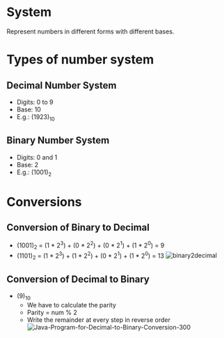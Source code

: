 # System
Represent numbers in different forms with different bases.

# Types of number system

## Decimal Number System
- Digits: 0 to 9
- Base: 10
- E.g.: (1923)<sub>10</sub>

## Binary Number System
- Digits: 0 and 1
- Base: 2
- E.g.: (1001)<sub>2</sub>

# Conversions

## Conversion of Binary to Decimal

- (1001)<sub>2</sub> = (1 * 2<sup>3</sup>) + (0 * 2<sup>2</sup>) + (0 * 2<sup>1</sup>) + (1 * 2<sup>0</sup>) = 9
- (1101)<sub>2</sub> = (1 * 2<sup>3</sup>) + (1 * 2<sup>2</sup>) + (0 * 2<sup>1</sup>) + (1 * 2<sup>0</sup>) = 13
  ![binary2decimal](https://github.com/user-attachments/assets/8f91c1ef-3019-4293-9956-b154d33c20fd)


## Conversion of Decimal to Binary

- (9)<sub>10</sub>
  - We have to calculate the parity<br>
  - Parity = num % 2
  - Write the remainder at every step in reverse order
   ![Java-Program-for-Decimal-to-Binary-Conversion-300](https://github.com/user-attachments/assets/98e9008a-7fd8-47ca-ae17-dab1554cbc74)
